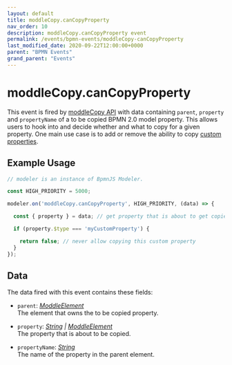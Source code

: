 ```yaml
---
layout: default
title: moddleCopy.canCopyProperty
nav_order: 10
description: moddleCopy.canCopyProperty event
permalink: /events/bpmn-events/moddleCopy-canCopyProperty
last_modified_date: 2020-09-22T12:00:00+0000
parent: "BPMN Events"
grand_parent: "Events"
---
```


# moddleCopy.canCopyProperty

This event is fired by [moddleCopy API](/modules/bpmn-modules/moddle-copy) with data containing `parent`, `property` and `propertyName` of a to be copied BPMN 2.0 model property. This allows users to hook into and decide whether and what to copy for a given property. One main use case is to add or remove the ability to copy [custom properties](/examples/bpmn/custom-meta-model).

## Example Usage

```javascript
// modeler is an instance of BpmnJS Modeler.

const HIGH_PRIORITY = 5000;

modeler.on('moddleCopy.canCopyProperty', HIGH_PRIORITY, (data) => {

  const { property } = data; // get property that is about to get copied

  if (property.$type === 'myCustomProperty') {

    return false; // never allow copying this custom property
  }
});
```

## Data

The data fired with this event contains these fields:

* `parent`: _[ModdleElement](#)_  <br>
The element that owns the to be copied property.

* `property`: _[String](#) | [ModdleElement](#)_ <br>
The property that is about to be copied.

* `propertyName`: _[String](#)_ <br>
The name of the property in the parent element.
